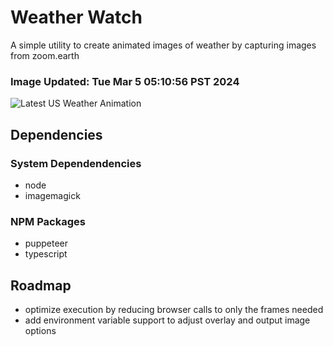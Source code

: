 # Weather Watch

A simple utility to create animated images of weather by capturing images from zoom.earth

### Image Updated: Tue Mar  5 05:10:56 PST 2024

![Latest US Weather Animation](animations/2024-03-05.webp)

## Dependencies
### System Dependendencies
* node
* imagemagick
### NPM Packages
* puppeteer
* typescript

## Roadmap
* optimize execution by reducing browser calls to only the frames needed
* add environment variable support to adjust overlay and output image options
